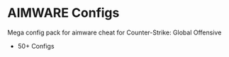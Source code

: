 # AIMWARE Configs
Mega config pack for aimware cheat for Counter-Strike: Global Offensive
* 50+ Configs
